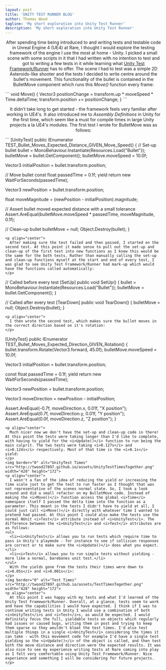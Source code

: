 ```yaml
---
layout: post
title: 'UNITY TEST RUNNER BLOG'
author: Thomas Wood
tagline: 'My short exploration into Unity Test Runner'
description: 'My short exploration into Unity Test Runner'
---
```


<p align="center">
  After spending time being introduced to and writing tests and testable code in Unreal Engine 4 (UE4) at Rare, I thought I would explore the testing framework of the engine I use the most at home - Unity. I picked a small scene with some scripts in it that I had written with no intention to test and got to writing a few tests in it while learning what <a href="https://docs.unity3d.com/Packages/com.unity.test-framework@1.1/manual/index.html" rel="Unity Test Framework/Runner">Unity Test Framework/Runner</a> has to offer. The scene I had to test was a simple 2D Asteroids-like shooter and the tests I decided to write centre around the bullet's movement. This functionality of the bullet is contained in the BulletMove component which runs this <i>Move()</i> function every frame:
</p>
```
void Move()
{
  Vector3 positionChange = transform.up * moveSpeed * Time.deltaTime;
  transform.position += positionChange;
}
```
<p align="center">
  It didn't take long to get started - the framework feels very familiar after working in UE4's. It also introduced me to <i>Assembly Definitions</i> in Unity for the first time, which seem like a must for compile times in large Unity projects a la UE4's modules. The first test I wrote for BulletMove was as follows:
</p>
```
[UnityTest]
public IEnumerator TEST_Bullet_Moves_Expected_Distance_GIVEN_Move_Speed()
{
  // Set-up bullet
  bullet = MonoBehaviour.Instantiate(Resources.Load<GameObject>("Bullet"));
  bulletMove = bullet.GetComponent<BulletMove>();
  bulletMove.moveSpeed = 10.0f;
      
  Vector3 initialPosition = bullet.transform.position;

  // Move bullet
  const float passedTime = 0.1f;
  yield return new WaitForSeconds(passedTime);
      
  Vector3 newPosition = bullet.transform.position;

  float moveMagnitude = (newPosition - initialPosition).magnitude;

  // Assert bullet moved expected distance with a small tolerance
  Assert.AreEqual(bulletMove.moveSpeed * passedTime, moveMagnitude, 0.1f);
            
  // Clean-up bullet
  bulletMove = null;
  Object.Destroy(bullet);
}
```
<p align="center">
  After making sure the test failed and then passed, I started on the second test. At this point it made sense to pull out the set-up and clean-up of the first test into new functions as I knew this would be the same for the both tests. Rather than manually calling the set-up and clean-up functions myself at the start and end of every test, I was glad to see Unity Test Framework/Runner had mark-up which would have the functions called automatically:
</p>
```
// Called before every test
[SetUp]
public void SetUp()
{
  bullet = MonoBehaviour.Instantiate(Resources.Load<GameObject>("Bullet"));
  bulletMove = bullet.GetComponent<BulletMove>();
}

// Called after every test
[TearDown]
public void TearDown()
{
  bulletMove = null;
  Object.Destroy(bullet);
}
```
<p align="center">
  I then wrote the second test, which makes sure the bullet moves in the correct direction based on it's rotation:
</p>
```
[UnityTest]
public IEnumerator TEST_Bullet_Moves_Expected_Direction_GIVEN_Rotation()
{
  bullet.transform.Rotate(Vector3.forward, 45.0f);
  bulletMove.moveSpeed = 10.0f;

  Vector3 initialPosition = bullet.transform.position;

  const float passedTime = 0.1f;
  yield return new WaitForSeconds(passedTime);

  Vector3 newPosition = bullet.transform.position;

  Vector3 moveDirection = newPosition - initialPosition;
            
  Assert.AreEqual(-0.7f, moveDirection.x, 0.01f, "X position");
  Assert.AreEqual(0.7f, moveDirection.y, 0.01f, "Y position");
  Assert.AreEqual(0.0f, moveDirection.z, "Z position");
}
```
<p align="center">
  Much nicer now we don't have the set-up and clean-up code in there! At this point the tests were taking longer than I'd like to complete, with having to yield for the <i>Update()</i> function to run being the main culprit. The two tests were taking <i>0.127s</i> and <i>0.124s</i> respectively. Most of that time is the <i>0.1s</i> yield:
</p>
<img border="0" alt="UnityTest Times" src="http://twood27897.github.io/assets/UnityTestTimesTogether.png" width="428" height="172">
<p align="center">
  I wasn't a fan of the idea of reducing the yield or increasing the time scale just to get the test to run faster as I thought that was not representative of the scenes normal state. So, I took a look around and did a small refactor on my BulletMove code. Instead of making the <i>Move()</i> function access the global <i>Time</i> namespace itself I passed the delta time into the function as a parameter. This meant in the tests I didn't have to yield at all, I could just call <i>Move()</i> directly with whatever time I wanted to pretend had passed. At this point I could also make the tests use the normal NUnit <i>Test</i> attribute instead of <i>UnityTest</i>. The difference between the <i>UnityTest</i> and <i>Test</i> attributes are as follows: 
<ul>
  <li><i>UnityTest</i> allows you to run tests which require time to pass in Unity's playmode - for instance to see if collision responses are correct or to make sure the <i>Update()</i> does what you expect.</li>
  <li><i>Test</i> allows you to run simple tests without yielding - more like a normal, barebones unit test.</li>
</ul> 
  With the yields gone from the tests their times were down to <i>0.05s</i> and <i>0.001s</i>:
</p>
<img border="0" alt="Test Times" src="http://twood27897.github.io/assets/TestTimesTogether.png" width="428" height="172">
<p align="center">
  At this point I was happy with my tests and what I'd learned of the Unity Test Framework/Runner. Overall, at a glance, tests seem to work and have the capabilities I would have expected. I think if I was to continue writing tests in Unity I would use a combination of both <i>UnityTest</i>s and <i>Test</i>s, as would be expected. I would definitely focus the full, yieldable tests on objects which regularly had issues or caused bugs, writing them in post and trying to keep them sparse so they wouldn't bloat the test times. I'd also test multiple things in a single <i>UnityTest</i> considering the times it can take - with this movement code for example I'd have a single test yielding so the <i>Update()</i> of the object is called, and then test both the move distance and direction were the expected results. It was also nice to see my experience writing tests at Rare coming into play as I felt very comfortable using Unity Test Framework/Runner. Nice experience and something I will be considering for future projects.
</p>
